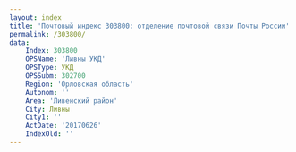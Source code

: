 ```yaml
---
layout: index
title: 'Почтовый индекс 303800: отделение почтовой связи Почты России'
permalink: /303800/
data:
    Index: 303800
    OPSName: 'Ливны УКД'
    OPSType: УКД
    OPSSubm: 302700
    Region: 'Орловская область'
    Autonom: ''
    Area: 'Ливенский район'
    City: Ливны
    City1: ''
    ActDate: '20170626'
    IndexOld: ''
---
```

